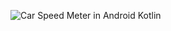 ![Car Speed Meter in Android Kotlin](https://github.com/user-attachments/assets/6befc29b-2b4a-4589-88d2-1db7b06864d4)
